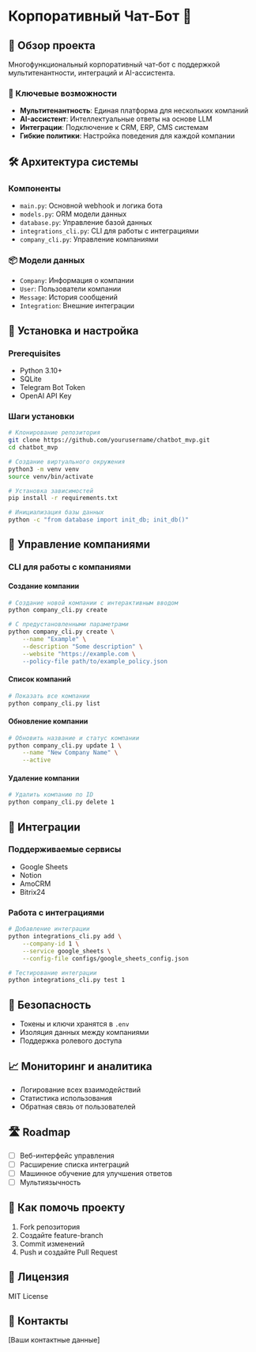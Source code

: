 # Корпоративный Чат-Бот 🤖

## 🌟 Обзор проекта

Многофункциональный корпоративный чат-бот с поддержкой мультитенантности, интеграций и AI-ассистента.

### 🚀 Ключевые возможности

- **Мультитенантность**: Единая платформа для нескольких компаний
- **AI-ассистент**: Интеллектуальные ответы на основе LLM
- **Интеграции**: Подключение к CRM, ERP, CMS системам
- **Гибкие политики**: Настройка поведения для каждой компании

## 🛠 Архитектура системы

### Компоненты
- `main.py`: Основной webhook и логика бота
- `models.py`: ORM модели данных
- `database.py`: Управление базой данных
- `integrations_cli.py`: CLI для работы с интеграциями
- `company_cli.py`: Управление компаниями

### 📦 Модели данных
- `Company`: Информация о компании
- `User`: Пользователи компании
- `Message`: История сообщений
- `Integration`: Внешние интеграции

## 🔧 Установка и настройка

### Prerequisites
- Python 3.10+
- SQLite
- Telegram Bot Token
- OpenAI API Key

### Шаги установки
```bash
# Клонирование репозитория
git clone https://github.com/yourusername/chatbot_mvp.git
cd chatbot_mvp

# Создание виртуального окружения
python3 -m venv venv
source venv/bin/activate

# Установка зависимостей
pip install -r requirements.txt

# Инициализация базы данных
python -c "from database import init_db; init_db()"
```

## 🤝 Управление компаниями

### CLI для работы с компаниями

#### Создание компании
```bash
# Создание новой компании с интерактивным вводом
python company_cli.py create

# С предустановленными параметрами
python company_cli.py create \
    --name "Example" \
    --description "Some description" \
    --website "https://example.com \
    --policy-file path/to/example_policy.json
```

#### Список компаний
```bash
# Показать все компании
python company_cli.py list
```

#### Обновление компании
```bash
# Обновить название и статус компании
python company_cli.py update 1 \
    --name "New Company Name" \
    --active
```

#### Удаление компании
```bash
# Удалить компанию по ID
python company_cli.py delete 1
```

## 🔗 Интеграции

### Поддерживаемые сервисы
- Google Sheets
- Notion
- AmoCRM
- Bitrix24

### Работа с интеграциями
```bash
# Добавление интеграции
python integrations_cli.py add \
    --company-id 1 \
    --service google_sheets \
    --config-file configs/google_sheets_config.json

# Тестирование интеграции
python integrations_cli.py test 1
```

## 🔐 Безопасность
- Токены и ключи хранятся в `.env`
- Изоляция данных между компаниями
- Поддержка ролевого доступа

## 📈 Мониторинг и аналитика
- Логирование всех взаимодействий
- Статистика использования
- Обратная связь от пользователей

## 🛣 Roadmap
- [ ] Веб-интерфейс управления
- [ ] Расширение списка интеграций
- [ ] Машинное обучение для улучшения ответов
- [ ] Мультиязычность

## 🤔 Как помочь проекту
1. Fork репозитория
2. Создайте feature-branch
3. Commit изменений
4. Push и создайте Pull Request

## 📄 Лицензия
MIT License

## 📧 Контакты
[Ваши контактные данные]
